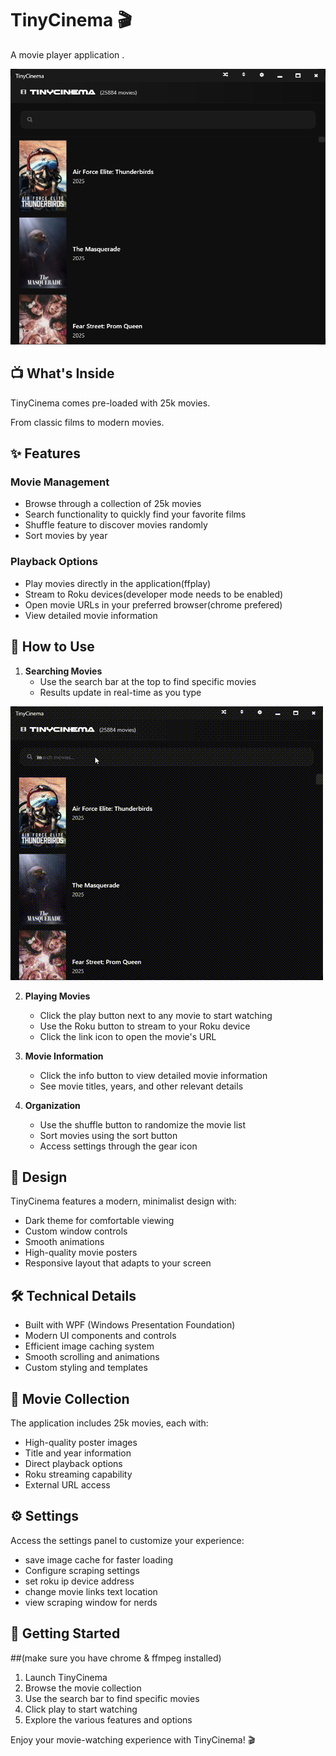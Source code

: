 # TinyCinema 🎬

A movie player application .

![TinyCinema main](https://raw.githubusercontent.com/ZynthZWorkZ/TinyCinema/refs/heads/main/Readmeimages/main.png)


## 📺 What's Inside

TinyCinema comes pre-loaded with 25k movies.

 From classic films to modern movies.

## ✨ Features

### Movie Management
- Browse through a collection of 25k movies
- Search functionality to quickly find your favorite films
- Shuffle feature to discover movies randomly
- Sort movies by year




### Playback Options
- Play movies directly in the application(ffplay)
- Stream to Roku devices(developer mode needs to be enabled)
- Open movie URLs in your preferred browser(chrome prefered)
- View detailed movie information



## 🎯 How to Use

1. **Searching Movies**
   - Use the search bar at the top to find specific movies
   - Results update in real-time as you type
   
![TinyCinema search](https://raw.githubusercontent.com/ZynthZWorkZ/TinyCinema/refs/heads/main/Readmeimages/search.gif)

2. **Playing Movies**
   - Click the play button next to any movie to start watching
   - Use the Roku button to stream to your Roku device
   - Click the link icon to open the movie's URL

3. **Movie Information**
   - Click the info button to view detailed movie information
   - See movie titles, years, and other relevant details

4. **Organization**
   - Use the shuffle button to randomize the movie list
   - Sort movies using the sort button
   - Access settings through the gear icon

## 🎨 Design

TinyCinema features a modern, minimalist design with:
- Dark theme for comfortable viewing
- Custom window controls
- Smooth animations
- High-quality movie posters
- Responsive layout that adapts to your screen

## 🛠️ Technical Details

- Built with WPF (Windows Presentation Foundation)
- Modern UI components and controls
- Efficient image caching system
- Smooth scrolling and animations
- Custom styling and templates

## 🎥 Movie Collection

The application includes 25k movies, each with:
- High-quality poster images
- Title and year information
- Direct playback options
- Roku streaming capability
- External URL access

## ⚙️ Settings

Access the settings panel to customize your experience:
- save image cache for faster loading 
- Configure scraping settings 
- set roku ip device address 
- change movie links text location
- view scraping window for nerds

## 🚀 Getting Started

##(make sure you have chrome & ffmpeg installed)
1. Launch TinyCinema
2. Browse the movie collection
3. Use the search bar to find specific movies
4. Click play to start watching
5. Explore the various features and options

Enjoy your movie-watching experience with TinyCinema! 🎬 